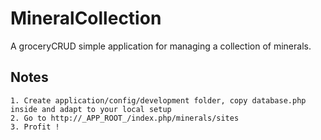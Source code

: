 MineralCollection
=============
A groceryCRUD simple application for managing a collection of minerals.

Notes
-----
```
1. Create application/config/development folder, copy database.php inside and adapt to your local setup
2. Go to http://_APP_ROOT_/index.php/minerals/sites
3. Profit !
```
